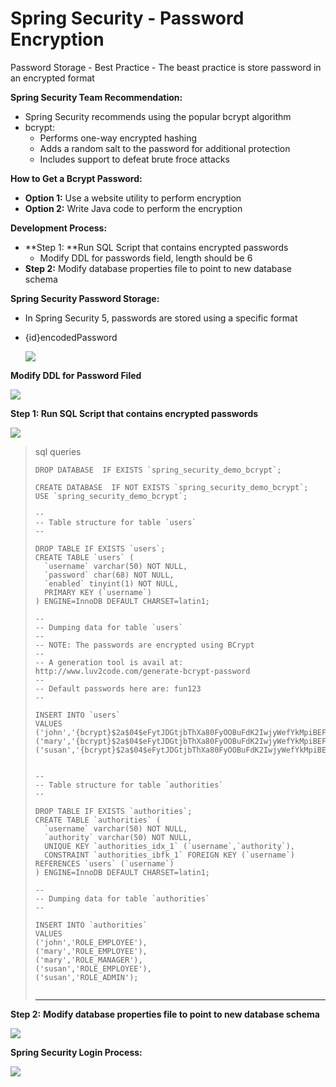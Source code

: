 # Spring Security - Password Encryption 

Password Storage - Best Practice - The beast practice is store password in an encrypted format 



**Spring Security Team Recommendation:** 

- Spring Security recommends using the popular bcrypt algorithm
- bcrypt:
  - Performs one-way encrypted hashing
  - Adds a random salt to the password for additional protection
  - Includes support to defeat brute froce attacks



**How to Get a Bcrypt Password:**

- **Option 1:** Use a website utility to perform encryption
- **Option 2:** Write Java code to perform the encryption



**Development Process:**

- **Step 1: **Run SQL Script that contains encrypted passwords
  - Modify DDL for passwords field, length should be 6
- **Step 2:** Modify database properties file to point to new database schema 



**Spring Security Password Storage:**

- In Spring Security 5, passwords are stored using a specific format

- {id}encodedPassword

  ![](https://githubpictures.000webhostapp.com/pictures/bcrypt.png)



**Modify DDL for Password Filed**

![](https://githubpictures.000webhostapp.com/pictures/ddl.png)





**Step 1: Run SQL Script that contains encrypted passwords**

![](https://githubpictures.000webhostapp.com/pictures/bcrypt-database.png)

> sql queries
>
> ```mysql
> DROP DATABASE  IF EXISTS `spring_security_demo_bcrypt`;
> 
> CREATE DATABASE  IF NOT EXISTS `spring_security_demo_bcrypt`;
> USE `spring_security_demo_bcrypt`;
> 
> --
> -- Table structure for table `users`
> --
> 
> DROP TABLE IF EXISTS `users`;
> CREATE TABLE `users` (
>   `username` varchar(50) NOT NULL,
>   `password` char(68) NOT NULL,
>   `enabled` tinyint(1) NOT NULL,
>   PRIMARY KEY (`username`)
> ) ENGINE=InnoDB DEFAULT CHARSET=latin1;
> 
> --
> -- Dumping data for table `users`
> --
> -- NOTE: The passwords are encrypted using BCrypt
> --
> -- A generation tool is avail at: http://www.luv2code.com/generate-bcrypt-password
> --
> -- Default passwords here are: fun123
> --
> 
> INSERT INTO `users` 
> VALUES 
> ('john','{bcrypt}$2a$04$eFytJDGtjbThXa80FyOOBuFdK2IwjyWefYkMpiBEFlpBwDH.5PM0K',1),
> ('mary','{bcrypt}$2a$04$eFytJDGtjbThXa80FyOOBuFdK2IwjyWefYkMpiBEFlpBwDH.5PM0K',1),
> ('susan','{bcrypt}$2a$04$eFytJDGtjbThXa80FyOOBuFdK2IwjyWefYkMpiBEFlpBwDH.5PM0K',1);
> 
> 
> --
> -- Table structure for table `authorities`
> --
> 
> DROP TABLE IF EXISTS `authorities`;
> CREATE TABLE `authorities` (
>   `username` varchar(50) NOT NULL,
>   `authority` varchar(50) NOT NULL,
>   UNIQUE KEY `authorities_idx_1` (`username`,`authority`),
>   CONSTRAINT `authorities_ibfk_1` FOREIGN KEY (`username`) REFERENCES `users` (`username`)
> ) ENGINE=InnoDB DEFAULT CHARSET=latin1;
> 
> --
> -- Dumping data for table `authorities`
> --
> 
> INSERT INTO `authorities` 
> VALUES 
> ('john','ROLE_EMPLOYEE'),
> ('mary','ROLE_EMPLOYEE'),
> ('mary','ROLE_MANAGER'),
> ('susan','ROLE_EMPLOYEE'),
> ('susan','ROLE_ADMIN');
> 
> 
> ```
>
> ****



**Step 2:** **Modify database properties file to point to new database schema** 

![](https://githubpictures.000webhostapp.com/pictures/bcrypt-properties.png)





**Spring Security Login Process:**

![](https://githubpictures.000webhostapp.com/pictures/bcrypt-login-process.png)